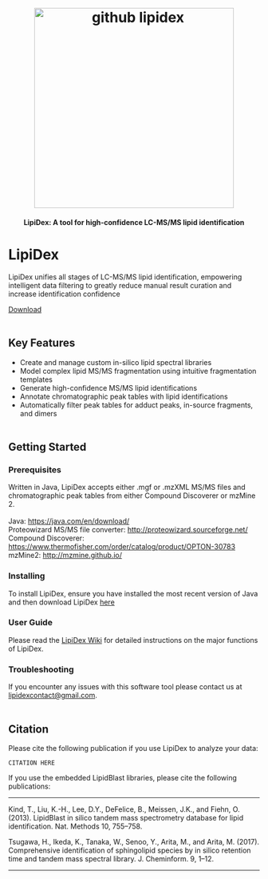 <h1 align="center">
  <br>
  <a><img src="https://image.ibb.co/cu9VmG/github_lipidex.png" alt="github lipidex" width="400"></a>
  <br>
</h1>

<h4 align="center">LipiDex: A tool for high-confidence LC-MS/MS lipid identification </a></h4>


# LipiDex

LipiDex unifies all stages of LC-MS/MS lipid identification, empowering intelligent data filtering to greatly reduce manual result curation and increase identification confidence

[Download](https://github.com/coongroup/LipiDex/releases/latest)
<br><br>

## Key Features

* Create and manage custom in-silico lipid spectral libraries
* Model complex lipid MS/MS fragmentation using intuitive fragmentation templates
* Generate high-confidence MS/MS lipid identifications
* Annotate chromatographic peak tables with lipid identifications
* Automatically filter peak tables for adduct peaks, in-source fragments, and dimers<br><br>


## Getting Started

### Prerequisites

Written in Java, LipiDex accepts either .mgf or .mzXML MS/MS files and chromatographic peak tables from either Compound Discoverer or mzMine 2.<br><br>
Java: https://java.com/en/download/<br>
Proteowizard MS/MS file converter: http://proteowizard.sourceforge.net/ <br>
Compound Discoverer: https://www.thermofisher.com/order/catalog/product/OPTON-30783<br>
mzMine2: http://mzmine.github.io/

### Installing

To install LipiDex, ensure you have installed the most recent version of Java and then download LipiDex [here](https://github.com/coongroup/LipiDex/releases/latest)


### User Guide

Please read the [LipiDex Wiki](https://github.com/coongroup/LipiDex/wiki#welcome-to-the-lipidex-wiki) for detailed instructions on the major functions of LipiDex.

### Troubleshooting

If you encounter any issues with this software tool please contact us at lipidexcontact@gmail.com.<br><br>

## Citation

Please cite the following publication if you use LipiDex to analyze your data:
```
CITATION HERE
```
If you use the embedded LipidBlast libraries, please cite the following publications:

---
Kind, T., Liu, K.-H., Lee, D.Y., DeFelice, B., Meissen, J.K., and Fiehn, O. (2013). LipidBlast in silico tandem mass spectrometry database for lipid identification. Nat. Methods 10, 755–758.

Tsugawa, H., Ikeda, K., Tanaka, W., Senoo, Y., Arita, M., and Arita, M. (2017). Comprehensive identification of sphingolipid species by in silico retention time and tandem mass spectral library. J. Cheminform. 9, 1–12.

---
